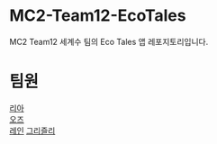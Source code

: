 # MC2-Team12-EcoTales
MC2 Team12 세계수 팀의 Eco Tales 앱 레포지토리입니다.

# 팀원
[리아](https://github.com/Lia316)<br/>
[오즈](https://github.com/glitterer)<br/>
[레인](https://github.com/eunbkang)
[그리즐리](https://github.com/Lim-YongKwan)
